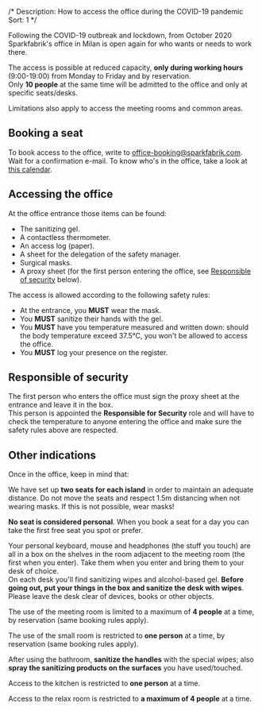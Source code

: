 /*
Description: How to access the office during the COVID-19 pandemic
Sort: 1
*/

Following the COVID-19 outbreak and lockdown, from October 2020 Sparkfabrik's office in Milan is open again for who wants or needs to work there.

The access is possible at reduced capacity, **only during working hours** (9:00-19:00) from Monday to Friday and by reservation.  
Only **10 people** at the same time will be admitted to the office and only at specific seats/desks.

Limitations also apply to access the meeting rooms and common areas.

## Booking a seat

To book access to the office, write to office-booking@sparkfabrik.com.
Wait for a confirmation e-mail. To know who's in the office, take a look at [this calendar](https://calendar.google.com/calendar/u/1?cid=YWdhdmVlLmNvbV8xZWFlZmxmbzRxOXNpZmZtNGJqNnVta3B1a0Bncm91cC5jYWxlbmRhci5nb29nbGUuY29t).

## Accessing the office

At the office entrance those items can be found:

* The sanitizing gel.
* A contactless thermometer.
* An access log (paper).
* A sheet for the delegation of the safety manager.
* Surgical masks.
* A proxy sheet (for the first person entering the office, see [Responsible of security](#responsible-of-security) below).

The access is allowed according to the following safety rules:

* At the entrance, you **MUST** wear the mask.
* You **MUST** sanitize their hands with the gel.
* You **MUST** have you temperature measured and written down: should the body temperature exceed 37.5°C, you won't be allowed to access the office.
* You **MUST** log your presence on the register.

## Responsible of security

The first person who enters the office must sign the proxy sheet at the entrance and leave it in the box.  
This person is appointed the **Responsible for Security** role and will have to check the temperature to anyone entering the office and make sure the safety rules above are respected.

## Other indications

Once in the office, keep in mind that:

We have set up **two seats for each island** in order to maintain an adequate distance. Do not move the seats and respect 1.5m distancing when not wearing masks. If this is not possible, wear masks!

**No seat is considered personal**. When you book a seat for a day you can take the first free seat you spot or prefer.  

Your personal keyboard, mouse and headphones (the stuff you touch) are all in a box on the shelves in the room adjacent to the meeting room (the first when you enter). Take them when you enter and bring them to your desk of choice.  
On each desk you'll find sanitizing wipes and alcohol-based gel. **Before going out, put your things in the box and sanitize the desk with wipes**. Please leave the desk clear of devices, books or other objects.

The use of the meeting room is limited to a maximum of **4 people** at a time, by reservation (same booking rules apply).

The use of the small room is restricted to **one person** at a time, by reservation (same booking rules apply).

After using the bathroom, **sanitize the handles** with the special wipes; also **spray the sanitizing products on the surfaces** you have used/touched.

Access to the kitchen is restricted to **one person** at a time.

Access to the relax room is restricted to **a maximum of 4 people** at a time.
